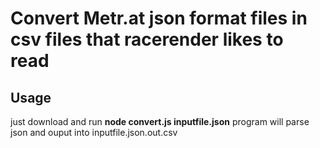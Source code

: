 # Convert Metr.at json format files in csv files that racerender likes to read
## Usage
just download and run **node convert.js inputfile.json** program will parse json and ouput into inputfile.json.out.csv 